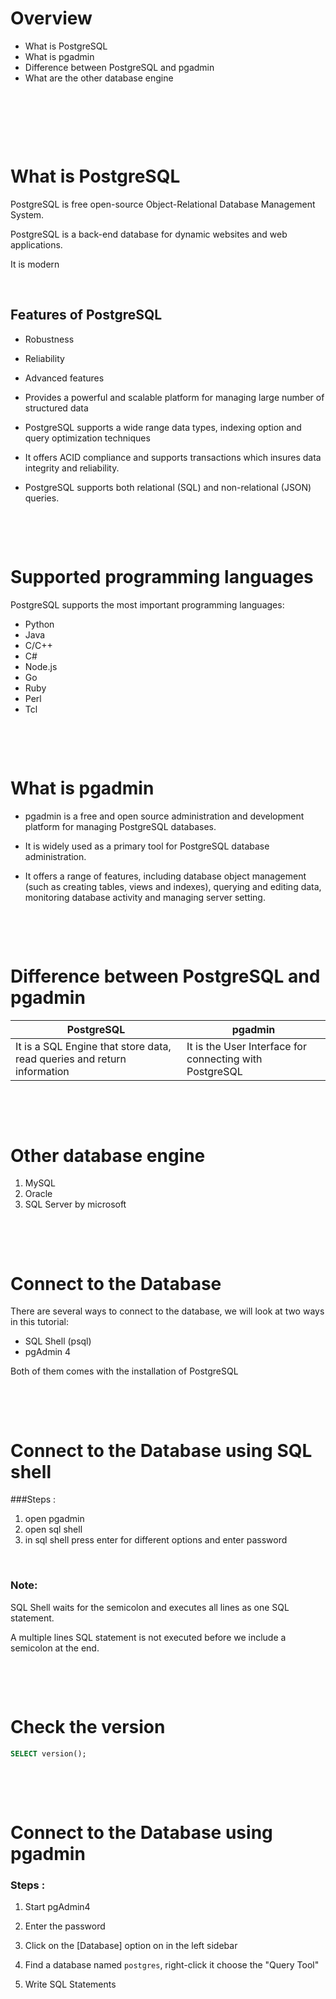 # Overview

- What is PostgreSQL
- What is pgadmin
- Difference between PostgreSQL and pgadmin
- What are the other database engine

&nbsp;

&nbsp;

&nbsp;

# What is PostgreSQL

PostgreSQL is  free open-source Object-Relational Database Management System.

PostgreSQL is a back-end database for dynamic websites and web applications.

It is modern

&nbsp;

## Features of PostgreSQL

- Robustness

- Reliability

- Advanced features

- Provides a powerful and scalable platform for managing large number of structured data

- PostgreSQL supports a wide range data types, indexing option and query optimization techniques

- It offers ACID compliance and supports transactions which insures data integrity and reliability.

- PostgreSQL supports both relational (SQL) and non-relational (JSON) queries.

&nbsp;

&nbsp;

# Supported programming languages
PostgreSQL supports the most important programming languages:

* Python
* Java
* C/C++
* C#
* Node.js
* Go
* Ruby
* Perl
* Tcl

&nbsp;

&nbsp;

# What is pgadmin

- pgadmin is a free and open source administration and development platform for managing PostgreSQL databases.

- It is widely used as a primary tool for PostgreSQL database administration.

- It offers a range of features, including database object management (such as creating tables, views and indexes), querying and editing data, monitoring database activity and managing server setting.


&nbsp;

&nbsp;

# Difference between PostgreSQL and pgadmin

| PostgreSQL                                                              | pgadmin                                                 |
| ----------------------------------------------------------------------- | ------------------------------------------------------- |
| It is a SQL Engine that store data, read queries and return information | It is the User Interface for connecting with PostgreSQL |

&nbsp;

&nbsp;

# Other database engine

1. MySQL
2. Oracle
3. SQL Server by microsoft

&nbsp;

&nbsp;

# Connect to the Database

There are several ways to connect to the database, we will look at two ways in this tutorial:

* SQL Shell (psql)
* pgAdmin 4

Both of them comes with the installation of PostgreSQL

&nbsp;

&nbsp;

# Connect to the Database using SQL shell

###Steps :

1. open pgadmin
2. open sql shell
3. in sql shell press enter for different options and enter password

&nbsp;

### Note: 

SQL Shell waits for the semicolon and executes all lines as one SQL statement.

A multiple lines SQL statement is not executed before we include a semicolon at the end.

&nbsp;

&nbsp;

# Check the version
```sql
SELECT version();
```

&nbsp;

&nbsp;

# Connect to the Database using pgadmin

### Steps :

1. Start pgAdmin4

2. Enter the password
3. Click on the [Database] option on in the left sidebar
4. Find a database named `postgres`, right-click it choose the "Query Tool"

5. Write SQL Statements

&nbsp;
&nbsp;
&nbsp;
&nbsp;
&nbsp;
&nbsp;
&nbsp;
&nbsp;
&nbsp;
&nbsp;
